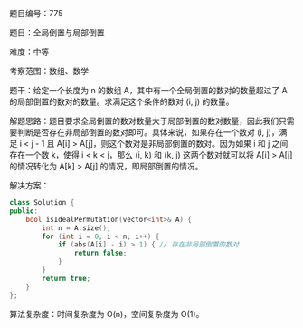 题目编号：775

题目：全局倒置与局部倒置

难度：中等

考察范围：数组、数学

题干：给定一个长度为 n 的数组 A，其中有一个全局倒置的数对的数量超过了 A 的局部倒置的数对的数量。求满足这个条件的数对 (i, j) 的数量。

解题思路：题目要求全局倒置的数对数量大于局部倒置的数对数量，因此我们只需要判断是否存在非局部倒置的数对即可。具体来说，如果存在一个数对 (i, j)，满足 i < j - 1 且 A[i] > A[j]，则这个数对是非局部倒置的数对。因为如果 i 和 j 之间存在一个数 k，使得 i < k < j，那么 (i, k) 和 (k, j) 这两个数对就可以将 A[i] > A[j] 的情况转化为 A[k] > A[j] 的情况，即局部倒置的情况。

解决方案：

```cpp
class Solution {
public:
    bool isIdealPermutation(vector<int>& A) {
        int n = A.size();
        for (int i = 0; i < n; i++) {
            if (abs(A[i] - i) > 1) { // 存在非局部倒置的数对
                return false;
            }
        }
        return true;
    }
};
```

算法复杂度：时间复杂度为 O(n)，空间复杂度为 O(1)。